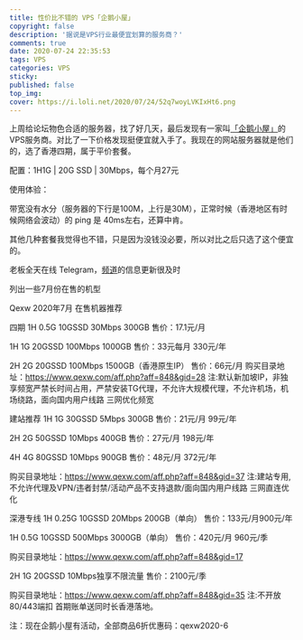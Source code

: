 ```yaml
---
title: 性价比不错的 VPS「企鹅小屋」
copyright: false
description: '据说是VPS行业最便宜划算的服务商？'
comments: true
date: 2020-07-24 22:35:53
tags: VPS
categories: VPS
sticky:
published: false
top_img:
cover: https://i.loli.net/2020/07/24/52q7woyLVKIxHt6.png
---
```


上周给论坛物色合适的服务器，找了好几天，最后发现有一家叫[「企鹅小屋」](https://www.qexw.com/aff.php?aff=848)的VPS服务商。对比了一下价格发现挺便宜就入手了。我现在的网站服务器就是他们的，选了香港四期，属于平价套餐。

配置：1H1G | 20G SSD | 30Mbps，每个月27元

使用体验：

带宽没有水分（服务器的下行是100M，上行是30M），正常时候（香港地区有时候网络会波动）的 ping 是 40ms左右，还算中肯。

其他几种套餐我觉得也不错，只是因为没钱没必要，所以对比之后只选了这个便宜的。

老板全天在线 Telegram，[频道](https://t.me/qexw_noc)的信息更新很及时

列出一些7月份在售的机型

Qexw 2020年7月 在售机器推荐

四期
1H 0.5G 10GSSD 30Mbps 300GB
售价：17.1元/月

1H 1G 20GSSD 100Mbps 1000GB
售价：33元每月  330元/年

2H 2G 20GSSD 100Mbps 1500GB（香港原生IP）
售价：66元/月
购买目录地址：https://www.qexw.com/aff.php?aff=848&gid=28
注:默认新加坡IP，非独享频宽严禁长时间占用，严禁安装TG代理，不允许大规模代理，不允许机场，机场绕路，面向国内用户线路 三网优化频宽

建站推荐
1H 1G 30GSSD 5Mbps 300GB
售价：21元/月 99元/年

2H 2G 50GSSD 10Mbps 400GB
售价：27元/月 198元/年

4H 4G 80GSSD 10Mbps 900GB
售价：48元/月 372元/年

购买目录地址：https://www.qexw.com/aff.php?aff=848&gid=37
注:建站专用,不允许代理及VPN/违者封禁/活动产品不支持退款/面向国内用户线路 三网直连优化

深港专线
1H 0.25G 10GSSD 20Mbps 200GB（单向）
售价：133元/月900元/年

1H 0.5G 10GSSD 500Mbps 3000GB（单向）
售价：420元/月 960元/季

购买目录地址：https://www.qexw.com/aff.php?aff=848&gid=17

2H 1G 20GSSD 10Mbps独享不限流量
售价：2100元/季

购买目录地址：https://www.qexw.com/aff.php?aff=848&gid=35
注:不开放80/443端扣 首期账单送同时长香港落地。


注：现在企鹅小屋有活动，全部商品6折优惠码：qexw2020-6
